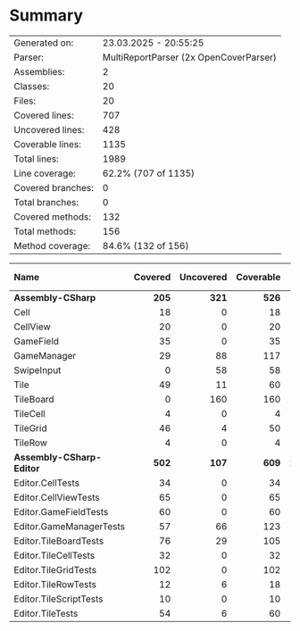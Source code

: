 ﻿# Summary
|||
|:---|:---|
| Generated on: | 23.03.2025 - 20:55:25 |
| Parser: | MultiReportParser (2x OpenCoverParser) |
| Assemblies: | 2 |
| Classes: | 20 |
| Files: | 20 |
| Covered lines: | 707 |
| Uncovered lines: | 428 |
| Coverable lines: | 1135 |
| Total lines: | 1989 |
| Line coverage: | 62.2% (707 of 1135) |
| Covered branches: | 0 |
| Total branches: | 0 |
| Covered methods: | 132 |
| Total methods: | 156 |
| Method coverage: | 84.6% (132 of 156) |

|**Name**|**Covered**|**Uncovered**|**Coverable**|**Total**|**Line coverage**|**Covered**|**Total**|**Branch coverage**|**Covered**|**Total**|**Method coverage**|
|:---|---:|---:|---:|---:|---:|---:|---:|---:|---:|---:|---:|
|**Assembly-CSharp**|**205**|**321**|**526**|**911**|**38.9%**|**0**|**0**|****|**56**|**80**|**70%**|
|Cell|18|0|18|35|100%|0|0||6|6|100%|
|CellView|20|0|20|37|100%|0|0||5|5|100%|
|GameField|35|0|35|48|100%|0|0||4|4|100%|
|GameManager|29|88|117|273|24.7%|0|0||5|12|41.6%|
|SwipeInput|0|58|58|85|0%|0|0||0|4|0%|
|Tile|49|11|60|98|81.6%|0|0||15|15|100%|
|TileBoard|0|160|160|234|0%|0|0||0|12|0%|
|TileCell|4|0|4|11|100%|0|0||6|6|100%|
|TileGrid|46|4|50|79|92%|0|0||12|13|92.3%|
|TileRow|4|0|4|11|100%|0|0||3|3|100%|
|**Assembly-CSharp-Editor**|**502**|**107**|**609**|**1078**|**82.4%**|**0**|**0**|****|**76**|**76**|**100%**|
|Editor.CellTests|34|0|34|66|100%|0|0||4|4|100%|
|Editor.CellViewTests|65|0|65|120|100%|0|0||7|7|100%|
|Editor.GameFieldTests|60|0|60|104|100%|0|0||7|7|100%|
|Editor.GameManagerTests|57|66|123|207|46.3%|0|0||13|13|100%|
|Editor.TileBoardTests|76|29|105|191|72.3%|0|0||18|18|100%|
|Editor.TileCellTests|32|0|32|56|100%|0|0||5|5|100%|
|Editor.TileGridTests|102|0|102|166|100%|0|0||14|14|100%|
|Editor.TileRowTests|12|6|18|35|66.6%|0|0||1|1|100%|
|Editor.TileScriptTests|10|0|10|25|100%|0|0||1|1|100%|
|Editor.TileTests|54|6|60|108|90%|0|0||6|6|100%|
